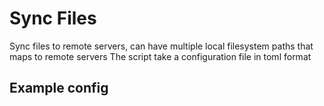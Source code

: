 # Sync Files
Sync files to remote servers, can have multiple local filesystem paths that maps to remote servers
The script take a configuration file in toml format

## Example config

